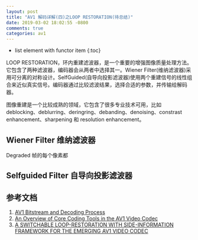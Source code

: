 ```yaml
---
layout: post
title: "AV1 解码详解(四)之LOOP RESTORATION(待总结)"
date: 2019-03-02 18:02:55 -0800
comments: true
categories: av1
---
```


* list element with functor item
{:toc}

LOOP RESTORATION，环内重建滤波器，是一个重要的增强图像质量处理方法。它包含了两种滤波器，编码器会从两者中选择其一。Wiener Filter(维纳滤波器)采用可分离的对称设计。SelfGuided(自导向投影滤波器)使用两个重建信号的线性组合来近似真实信号。编码器通过比较滤波结果，选择合适的参数，并传输给解码器。  

<!--more-->

图像重建是一个比较成熟的领域，它包含了很多专业技术可用，比如 deblocking、deblurring、deringring、debanding、denoising、constrast enhancement、sharpening 和 resolution enhancement。

## Wiener Filter 维纳滤波器

Degraded 帧的每个像素都

## Selfguided Filter 自导向投影滤波器

## 参考文档

1. [AV1 Bitstream and Decoding Process](https://aomediacodec.github.io/av1-spec/av1-spec.pdf)
2. [An Overview of Core Coding Tools in the AV1 Video Codec](https://jmvalin.ca/papers/AV1_tools.pdf)
3. [A SWITCHABLE LOOP-RESTORATION WITH SIDE-INFORMATION FRAMEWORK FOR THE EMERGING AV1 VIDEO CODEC](https://static1.squarespace.com/static/56ac12221f40397fbfd21993/t/59cf3d9a2278e777855714bb/1506753947391/0000265.pdf)  

